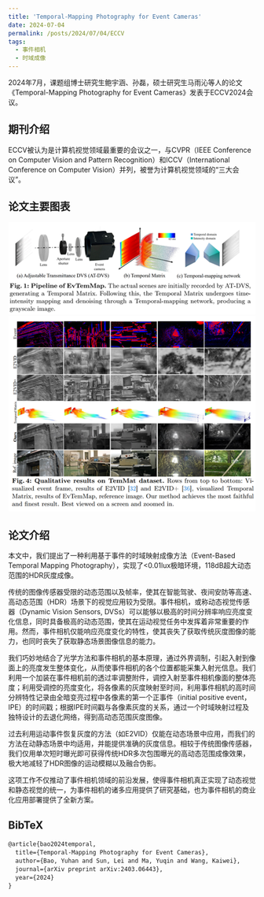 ```yaml
---
title: 'Temporal-Mapping Photography for Event Cameras'
date: 2024-07-04
permalink: /posts/2024/07/04/ECCV
tags:
  - 事件相机
  - 时域成像
---
```


2024年7月，课题组博士研究生鲍宇涵、孙磊，硕士研究生马雨沁等人的论文《Temporal-Mapping Photography for Event Cameras》发表于ECCV2024会议。

## 期刊介绍

ECCV被认为是计算机视觉领域最重要的会议之一，与CVPR（IEEE Conference on Computer Vision and Pattern Recognition）和ICCV（International Conference on Computer Vision）并列，被誉为计算机视觉领域的“三大会议”。

## 论文主要图表
<div style="text-align:center">
<img src="/images/research/2024-07-04-ECCV/图片1.png" alt="Portfolio" style="max-width: 100%">
</div>
<div style="text-align:center">
<img src="/images/research/2024-07-04-ECCV/图片2.png" alt="Portfolio" style="max-width: 100%">
</div>

## 论文介绍

本文中，我们提出了一种利用基于事件的时域映射成像方法（Event-Based Temporal Mapping Photography），实现了<0.01lux极暗环境，118dB超大动态范围的HDR灰度成像。

传统的图像传感器受限的动态范围以及帧率，使其在智能驾驶、夜间安防等高速、高动态范围（HDR）场景下的视觉应用较为受限。事件相机，或称动态视觉传感器（Dynamic Vision Sensors, DVSs）可以能够以极高的时间分辨率响应亮度变化信息，同时具备极高的动态范围，使其在运动视觉任务中发挥着非常重要的作用。然而，事件相机仅能响应亮度变化的特性，使其丧失了获取传统灰度图像的能力，也同时丧失了获取静态场景图像信息的能力。

我们巧妙地结合了光学方法和事件相机的基本原理，通过外界调制，引起入射到像面上的亮度发生整体变化，从而使事件相机的各个位置都能采集入射光信息。我们利用一个加装在事件相机前的透过率调整附件，调控入射至事件相机像面的整体亮度；利用受调控的亮度变化，将各像素的灰度映射至时间，利用事件相机的高时间分辨特性记录由全暗变亮过程中各像素的第一个正事件（initial positive event，IPE）的时间戳；根据IPE时间戳与各像素灰度的关系，通过一个时域映射过程及独特设计的去退化网络，得到高动态范围灰度图像。

过去利用运动事件恢复灰度的方法（如E2VID）仅能在动态场景中应用，而我们的方法在动静态场景中均适用，并能提供准确的灰度信息。相较于传统图像传感器，我们仅用单次短时曝光即可获得传统HDR多次包围曝光的高动态范围成像效果，极大地减轻了HDR图像的运动模糊以及融合伪影。

这项工作不仅推动了事件相机领域的前沿发展，使得事件相机真正实现了动态视觉和静态视觉的统一，为事件相机的诸多应用提供了研究基础，也为事件相机的商业化应用部署提供了全新方案。



## BibTeX
```tex
@article{bao2024temporal,
  title={Temporal-Mapping Photography for Event Cameras},
  author={Bao, Yuhan and Sun, Lei and Ma, Yuqin and Wang, Kaiwei},
  journal={arXiv preprint arXiv:2403.06443},
  year={2024}
}
```

